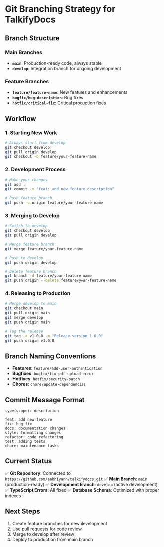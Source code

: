 # Git Branching Strategy for TalkifyDocs

## Branch Structure

### Main Branches

- **`main`**: Production-ready code, always stable
- **`develop`**: Integration branch for ongoing development

### Feature Branches

- **`feature/feature-name`**: New features and enhancements
- **`bugfix/bug-description`**: Bug fixes
- **`hotfix/critical-fix`**: Critical production fixes

## Workflow

### 1. Starting New Work

```bash
# Always start from develop
git checkout develop
git pull origin develop
git checkout -b feature/your-feature-name
```

### 2. Development Process

```bash
# Make your changes
git add .
git commit -m "feat: add new feature description"

# Push feature branch
git push -u origin feature/your-feature-name
```

### 3. Merging to Develop

```bash
# Switch to develop
git checkout develop
git pull origin develop

# Merge feature branch
git merge feature/your-feature-name

# Push to develop
git push origin develop

# Delete feature branch
git branch -d feature/your-feature-name
git push origin --delete feature/your-feature-name
```

### 4. Releasing to Production

```bash
# Merge develop to main
git checkout main
git pull origin main
git merge develop
git push origin main

# Tag the release
git tag -a v1.0.0 -m "Release version 1.0.0"
git push origin v1.0.0
```

## Branch Naming Conventions

- **Features**: `feature/add-user-authentication`
- **Bugfixes**: `bugfix/fix-pdf-upload-error`
- **Hotfixes**: `hotfix/security-patch`
- **Chores**: `chore/update-dependencies`

## Commit Message Format

```
type(scope): description

feat: add new feature
fix: bug fix
docs: documentation changes
style: formatting changes
refactor: code refactoring
test: adding tests
chore: maintenance tasks
```

## Current Status

✅ **Git Repository**: Connected to `https://github.com/aabhiyann/talkifydocs.git`
✅ **Main Branch**: `main` (production-ready)
✅ **Development Branch**: `develop` (active development)
✅ **TypeScript Errors**: All fixed
✅ **Database Schema**: Optimized with proper indexes

## Next Steps

1. Create feature branches for new development
2. Use pull requests for code review
3. Merge to develop after review
4. Deploy to production from main branch
